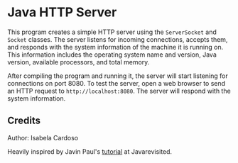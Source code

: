 # Java HTTP Server

This program creates a simple HTTP server using the `ServerSocket` and `Socket` classes. The server listens for incoming connections, accepts them, and responds with the system information of the machine it is running on. This information includes the operating system name and version, Java version, available processors, and total memory.

After compiling the program and running it, the server will start listening for connections on port 8080. To test the server, open a web browser to send an HTTP request to `http://localhost:8080`. The server will respond with the system information.

## Credits

Author: Isabela Cardoso

Heavily inspired by Javin Paul's [tutorial](https://javarevisited.blogspot.com/2015/06/how-to-create-http-server-in-java-serversocket-example.html#ixzz81HPOUIno) at Javarevisited.

